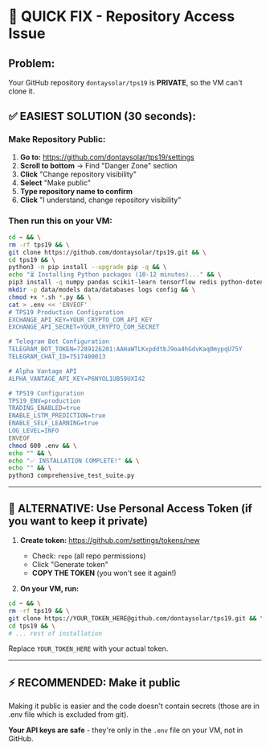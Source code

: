 # 🚨 QUICK FIX - Repository Access Issue

## Problem: 
Your GitHub repository `dontaysolar/tps19` is **PRIVATE**, so the VM can't clone it.

## ✅ EASIEST SOLUTION (30 seconds):

### Make Repository Public:

1. **Go to:** https://github.com/dontaysolar/tps19/settings
2. **Scroll to bottom** → Find "Danger Zone" section
3. **Click** "Change repository visibility"
4. **Select** "Make public"
5. **Type repository name to confirm**
6. **Click** "I understand, change repository visibility"

### Then run this on your VM:

```bash
cd ~ && \
rm -rf tps19 && \
git clone https://github.com/dontaysolar/tps19.git && \
cd tps19 && \
python3 -m pip install --upgrade pip -q && \
echo "⏳ Installing Python packages (10-12 minutes)..." && \
pip3 install -q numpy pandas scikit-learn tensorflow redis python-dotenv requests google-auth google-auth-oauthlib google-api-python-client python-telegram-bot && \
mkdir -p data/models data/databases logs config && \
chmod +x *.sh *.py && \
cat > .env << 'ENVEOF'
# TPS19 Production Configuration
EXCHANGE_API_KEY=YOUR_CRYPTO_COM_API_KEY
EXCHANGE_API_SECRET=YOUR_CRYPTO_COM_SECRET

# Telegram Bot Configuration
TELEGRAM_BOT_TOKEN=7289126201:AAHaWTLKxpddtbJ9oa4hGdvKaq0mypqU75Y
TELEGRAM_CHAT_ID=7517400013

# Alpha Vantage API
ALPHA_VANTAGE_API_KEY=P6NYOL1UB59UXI42

# TPS19 Configuration
TPS19_ENV=production
TRADING_ENABLED=true
ENABLE_LSTM_PREDICTION=true
ENABLE_SELF_LEARNING=true
LOG_LEVEL=INFO
ENVEOF
chmod 600 .env && \
echo "" && \
echo "✅ INSTALLATION COMPLETE!" && \
echo "" && \
python3 comprehensive_test_suite.py
```

---

## 🔐 ALTERNATIVE: Use Personal Access Token (if you want to keep it private)

1. **Create token:** https://github.com/settings/tokens/new
   - Check: `repo` (all repo permissions)
   - Click "Generate token"
   - **COPY THE TOKEN** (you won't see it again!)

2. **On your VM, run:**

```bash
cd ~ && \
rm -rf tps19 && \
git clone https://YOUR_TOKEN_HERE@github.com/dontaysolar/tps19.git && \
cd tps19 && \
# ... rest of installation
```

Replace `YOUR_TOKEN_HERE` with your actual token.

---

## ⚡ RECOMMENDED: Make it public

Making it public is easier and the code doesn't contain secrets (those are in .env file which is excluded from git).

**Your API keys are safe** - they're only in the `.env` file on your VM, not in GitHub.
